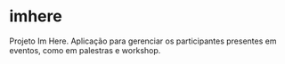 # imhere
Projeto Im Here. Aplicação para gerenciar os participantes presentes em eventos, como em palestras e workshop.
